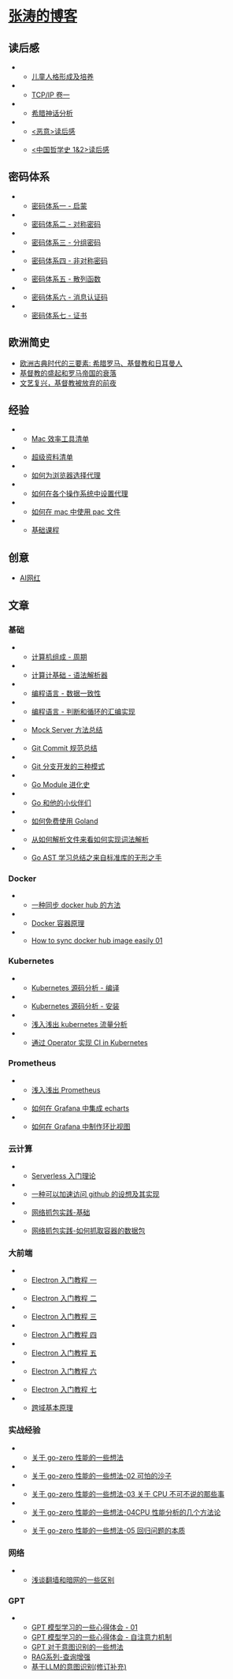 <!-- docs/_sidebar.md -->

# [张涛的博客](/)

## 读后感

- - [儿童人格形成及培养](/book/children.md)
- - [TCP/IP 卷一](/book/tcp-ip.md)
- - [希腊神话分析](/book/mythos.md)
- - [<恶意>读后感](/book/evil.md)
- - [<中国哲学史 1&2>读后感](/book/philosophy.md)

## 密码体系

- - [密码体系一 - 启蒙](/book/secret/01.md)
- - [密码体系二 - 对称密码](/book/secret/02.md)
- - [密码体系三 - 分组密码](/book/secret/03.md)
- - [密码体系四 - 非对称密码](/book/secret/04.md)
- - [密码体系五 - 散列函数](/book/secret/05.md)
- - [密码体系六 - 消息认证码](/book/secret/06.md)
- - [密码体系七 - 证书](/book/secret/07.md)

## 欧洲简史

- [欧洲古典时代的三要素: 希腊罗马、基督教和日耳曼人](/book/Europe/01.md)
- [基督教的盛起和罗马帝国的衰落](/book/Europe/02.md)
- [文艺复兴，基督教被放弃的前夜](/book/Europe/03.md)

## 经验

- - [Mac 效率工具清单](/doc/experience/mac.md)
- - [超级资料清单](/doc/experience/Super-data.md)
- - [如何为浏览器选择代理](/doc/experience/proxy/how-to-use-proxy-in-browser.md)
- - [如何在各个操作系统中设置代理](/doc/experience/proxy/how-to-use-proxy-in-os.md)
- - [如何在 mac 中使用 pac 文件](/doc/experience/proxy/how-to-use-pac-in-os.md)
- - [基础课程](/doc/experience/need-to-learn.md)



## 创意

- [AI网红](/doc/idea/AI-person.md)

  

## 文章

### 基础

- - [计算机组成 - 周期](/doc/base/zucheng-cpu.md)
- - [计算计基础 - 语法解析器](/doc/base/pegjs.md)
- - [编程语言 - 数据一致性](/doc/base/golang-data-share.md)
- - [编程语言 - 判断和循环的汇编实现](/doc/base/c-loop.md)
- - [Mock Server 方法总结](/doc/base/mock-server.md)
- - [Git Commit 规范总结](/doc/base/git-commit.md)
- - [Git 分支开发的三种模式](/doc/base/git-branch.md)
- - [Go Module 进化史](/doc/base/golang-mod.md)
- - [Go 和他的小伙伴们](/doc/base/go-and-its-friends.md)
- - [如何免费使用 Goland](/doc/base/how-to-use-goland-free.md)
- - [从如何解析文件来看如何实现词法解析](/doc/base/how-to-parse-word.md)
- - [Go AST 学习总结之来自标准库的无形之手](/doc/base/golang-ast-01.md)

### Docker

- - [一种同步 docker hub 的方法](/doc/docker/docker-hub.md)
- - [Docker 容器原理](/doc/docker/docker-what.md)
- - [How to sync docker hub image easily 01](/doc/docker/How-to-sync-docker-image.md)

### Kubernetes

- - [Kubernetes 源码分析 - 编译](/doc/kubernetes/build.md)
- - [Kubernetes 源码分析 - 安装](/doc/kubernetes/setup.md)
- - [浅入浅出 kubernetes 流量分析](/doc/kubernetes/eyes.md)
- - [通过 Operator 实现 CI in Kubernetes](/doc/kubernetes/ci-with-operator.md)

### Prometheus

- - [浅入浅出 Prometheus](/doc/prometheus/in-out-prometheus.md)
- - [如何在 Grafana 中集成 echarts](/doc/prometheus/useecharts-in-grafana.md)
- - [如何在 Grafana 中制作环比视图](/doc/prometheus/compare-in-grafana.md)

### 云计算

- - [Serverless 入门理论](/doc/cloud/serverless.md)
- - [一种可以加速访问 github 的设想及其实现](/doc/cloud/github.md)
- - [网络抓包实践-基础](/doc/cloud/capture-01.md)
- - [网络抓包实践-如何抓取容器的数据包](/doc/cloud/capture-02.md)

### 大前端

- - [Electron 入门教程 一](/doc/front/electron/use-electron-01.md)
- - [Electron 入门教程 二](/doc/front/electron/use-electron-02.md)
- - [Electron 入门教程 三](/doc/front/electron/use-electron-03.md)
- - [Electron 入门教程 四](/doc/front/electron/use-electron-04.md)
- - [Electron 入门教程 五](/doc/front/electron/use-electron-05.md)
- - [Electron 入门教程 六](/doc/front/electron/use-electron-06.md)
- - [Electron 入门教程 七](/doc/front/electron/use-electron-07.md)

- - [跨域基本原理](/doc/front/cors.md)

### 实战经验

- - [关于 go-zero 性能的一些想法](/doc/think/go-zero.md)
- - [关于 go-zero 性能的一些想法-02 可怕的沙子](/doc/think/cpu.md)
- - [关于 go-zero 性能的一些想法-03 关于 CPU 不可不说的那些事](/doc/think/cpu-03.md)
- - [关于 go-zero 性能的一些想法-04CPU 性能分析的几个方法论](/doc/think/cpu-04.md)
- - [关于 go-zero 性能的一些想法-05 回归问题的本质](/doc/think/cpu-05.md)

### 网络

- - [浅谈翻墙和暗网的一些区别](/doc/network/tor.md)

### GPT

- - [GPT 模型学习的一些心得体会 - 01](/doc/gpt/introduction.md) 
  - [GPT 模型学习的一些心得体会 - 自注意力机制](/doc/gpt/self-attention.md)
  - [GPT 对于意图识别的一些想法](/doc/gpt/intent.md)
  - [RAG系列-查询增强](/doc/gpt/rag-query-agument.md)
  - [基于LLM的意图识别(修订补充)](/doc/gpt/intent-01.md)
